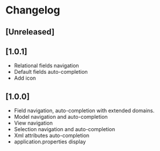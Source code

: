 # Changelog

## [Unreleased]

## [1.0.1]

- Relational fields navigation
- Default fields auto-completion
- Add icon

## [1.0.0]
- Field navigation, auto-completion with extended domains.
- Model navigation and auto-completion
- View navigation
- Selection navigation and auto-completion
- Xml attributes auto-completion
- application.properties display

